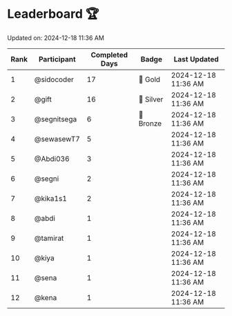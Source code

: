 # Leaderboard 🏆

Updated on: 2024-12-18 11:36 AM

| Rank | Participant       | Completed Days | Badge      | Last Updated         |
|------|-------------------|----------------|------------|----------------------|
| 1    | @sidocoder        | 17             | 🏅 Gold     | 2024-12-18 11:36 AM |
| 2    | @gift             | 16             | 🥈 Silver   | 2024-12-18 11:36 AM |
| 3    | @segnitsega       | 6              | 🥉 Bronze   | 2024-12-18 11:36 AM |
| 4    | @sewasewT7        | 5              |            | 2024-12-18 11:36 AM |
| 5    | @Abdi036          | 3              |            | 2024-12-18 11:36 AM |
| 6    | @segni            | 2              |            | 2024-12-18 11:36 AM |
| 7    | @kika1s1          | 2              |            | 2024-12-18 11:36 AM |
| 8    | @abdi             | 1              |            | 2024-12-18 11:36 AM |
| 9    | @tamirat          | 1              |            | 2024-12-18 11:36 AM |
| 10   | @kiya             | 1              |            | 2024-12-18 11:36 AM |
| 11   | @sena             | 1              |            | 2024-12-18 11:36 AM |
| 12   | @kena             | 1              |            | 2024-12-18 11:36 AM |
